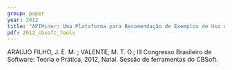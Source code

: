 ```yaml
---
group: paper
year: 2012
title: "APIMiner: Uma Plataforma para Recomendação de Exemplos de Uso de APIs"
pdf: 2012_cbsoft_tools
---
```


ARAUJO FILHO, J. E. M. ; VALENTE, M. T. O.; III Congresso Brasileiro de Software: Teoria e Prática, 2012, Natal. Sessão de ferramentas do CBSoft.
